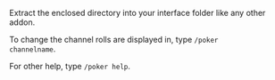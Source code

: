 Extract the enclosed directory into your interface folder like any other addon.

To change the channel rolls are displayed in, type <code>/poker channelname</code>. 

For other help, type <code>/poker help</code>.

